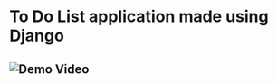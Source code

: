 # To Do List application made using Django

## ![Demo Video](https://www.youtube.com/watch?v=wFB2HLT8L3M&feature=youtu.be)